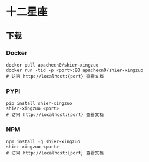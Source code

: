 # 十二星座

## 下载

### Docker

```
docker pull apachecn0/shier-xingzuo
docker run -tid -p <port>:80 apachecn0/shier-xingzuo
# 访问 http://localhost:{port} 查看文档
```

### PYPI

```
pip install shier-xingzuo
shier-xingzuo <port>
# 访问 http://localhost:{port} 查看文档
```

### NPM

```
npm install -g shier-xingzuo
shier-xingzuo <port>
# 访问 http://localhost:{port} 查看文档
```